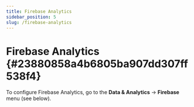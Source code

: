 ```yaml
---
title: Firebase Analytics
sidebar_position: 5
slug: /firebase-analytics
---
```


# Firebase Analytics {#23880858a4b6805ba907dd307ff538f4}

To configure Firebase Analytics, go to the **Data & Analytics** → **Firebase** menu (see below).

